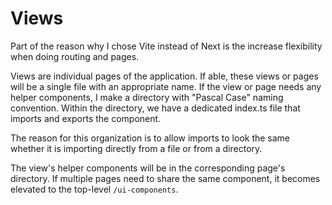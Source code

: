 # Views

Part of the reason why I chose Vite instead of Next is the increase flexibility when doing routing and pages. 

Views are individual pages of the application. If able, these views or pages will be a single file with an appropriate name. If the view or page needs any helper components, I make a directory with "Pascal Case" naming convention. Within the directory, we have a dedicated index.ts file that imports and exports the component.

The reason for this organization is to allow imports to look the same whether it is importing directly from a file or from a directory. 

The view's helper components will be in the corresponding page's directory. If multiple pages need to share the same component, it becomes elevated to the top-level `/ui-components`.